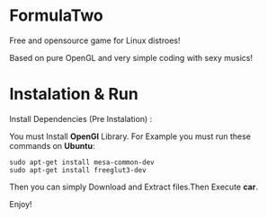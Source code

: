 # FormulaTwo

Free and opensource game for Linux distroes! 

Based on pure OpenGL and very simple coding with sexy musics!

# Instalation & Run

Install Dependencies (Pre Instalation) :

<p>You must Install <strong>OpenGl</strong> Library. For Example you must run these commands on <strong>Ubuntu</strong>:<p>
<pre><code>sudo apt-get install mesa-common-dev
sudo apt-get install freeglut3-dev
</code></pre>

Then you can simply Download and Extract files.Then Execute <strong>car</strong>.


Enjoy!
